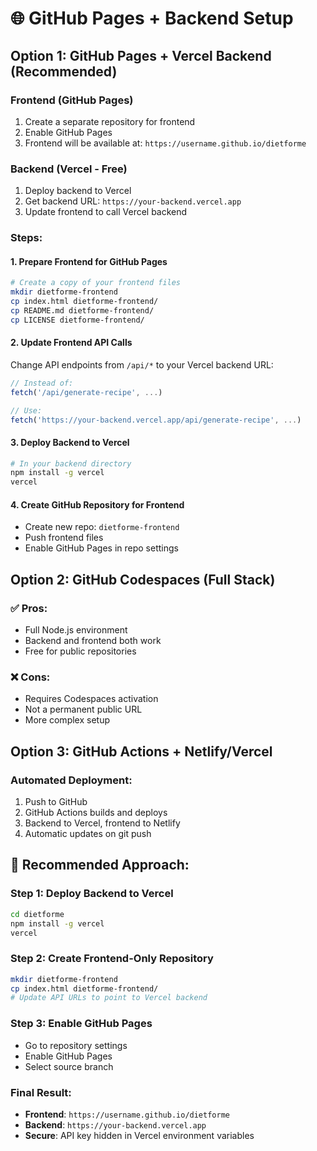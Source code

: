 # 🌐 GitHub Pages + Backend Setup

## Option 1: GitHub Pages + Vercel Backend (Recommended)

### **Frontend (GitHub Pages)**
1. Create a separate repository for frontend
2. Enable GitHub Pages
3. Frontend will be available at: `https://username.github.io/dietforme`

### **Backend (Vercel - Free)**
1. Deploy backend to Vercel
2. Get backend URL: `https://your-backend.vercel.app`
3. Update frontend to call Vercel backend

### **Steps:**

#### **1. Prepare Frontend for GitHub Pages**
```bash
# Create a copy of your frontend files
mkdir dietforme-frontend
cp index.html dietforme-frontend/
cp README.md dietforme-frontend/
cp LICENSE dietforme-frontend/
```

#### **2. Update Frontend API Calls**
Change API endpoints from `/api/*` to your Vercel backend URL:
```javascript
// Instead of:
fetch('/api/generate-recipe', ...)

// Use:
fetch('https://your-backend.vercel.app/api/generate-recipe', ...)
```

#### **3. Deploy Backend to Vercel**
```bash
# In your backend directory
npm install -g vercel
vercel
```

#### **4. Create GitHub Repository for Frontend**
- Create new repo: `dietforme-frontend`
- Push frontend files
- Enable GitHub Pages in repo settings

## Option 2: GitHub Codespaces (Full Stack)

### **✅ Pros:**
- Full Node.js environment
- Backend and frontend both work
- Free for public repositories

### **❌ Cons:**
- Requires Codespaces activation
- Not a permanent public URL
- More complex setup

## Option 3: GitHub Actions + Netlify/Vercel

### **Automated Deployment:**
1. Push to GitHub
2. GitHub Actions builds and deploys
3. Backend to Vercel, frontend to Netlify
4. Automatic updates on git push

## 🎯 **Recommended Approach:**

### **Step 1: Deploy Backend to Vercel**
```bash
cd dietforme
npm install -g vercel
vercel
```

### **Step 2: Create Frontend-Only Repository**
```bash
mkdir dietforme-frontend
cp index.html dietforme-frontend/
# Update API URLs to point to Vercel backend
```

### **Step 3: Enable GitHub Pages**
- Go to repository settings
- Enable GitHub Pages
- Select source branch

### **Final Result:**
- **Frontend**: `https://username.github.io/dietforme`
- **Backend**: `https://your-backend.vercel.app`
- **Secure**: API key hidden in Vercel environment variables
